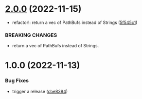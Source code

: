 # [2.0.0](https://github.com/typescript-tools/tsconfig-includes/compare/v1.0.0...v2.0.0) (2022-11-15)


* refactor!: return a vec of PathBufs instead of Strings ([5f545c1](https://github.com/typescript-tools/tsconfig-includes/commit/5f545c1b70166655c0088b6182ff0ba0663d4f37))


### BREAKING CHANGES

* return a vec of PathBufs instead of Strings.

# 1.0.0 (2022-11-13)


### Bug Fixes

* trigger a release ([cbe8384](https://github.com/typescript-tools/tsconfig-includes/commit/cbe83845c2f3be69db68e6b32f07b023ee335b12))
